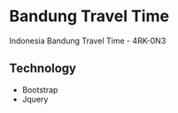 # Bandung Travel Time
Indonesia Bandung Travel Time - 4RK-0N3


## Technology
*  Bootstrap
*  Jquery
